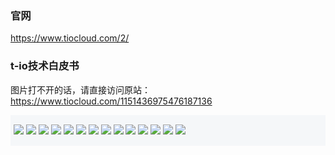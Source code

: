 ### 官网
https://www.tiocloud.com/2/

### t-io技术白皮书
图片打不开的话，请直接访问原站：https://www.tiocloud.com/1151436975476187136
<div style="background-color: #f5f7f9;padding:5px"><img style="margin:10px 0px" src="https://res.tiocloud.com/img/baipi/t-io技术白皮书_01.jpg?20201016">
<img style="margin:10px 0px" src="https://res.tiocloud.com/img/baipi/t-io技术白皮书_02.jpg?20201016">
<img style="margin:10px 0px" src="https://res.tiocloud.com/img/baipi/t-io技术白皮书_03.jpg?20201016">
<img style="margin:10px 0px" src="https://res.tiocloud.com/img/baipi/t-io技术白皮书_04.jpg?20201016">
<img style="margin:10px 0px" src="https://res.tiocloud.com/img/baipi/t-io技术白皮书_05.jpg?20201016">
<img style="margin:10px 0px" src="https://res.tiocloud.com/img/baipi/t-io技术白皮书_06.jpg?20201016">
<img style="margin:10px 0px" src="https://res.tiocloud.com/img/baipi/t-io技术白皮书_07.jpg?20201016">
<img style="margin:10px 0px" src="https://res.tiocloud.com/img/baipi/t-io技术白皮书_08.jpg?20201016">
<img style="margin:10px 0px" src="https://res.tiocloud.com/img/baipi/t-io技术白皮书_09.jpg?20201016">
<img style="margin:10px 0px" src="https://res.tiocloud.com/img/baipi/t-io技术白皮书_10.jpg?20201016">
<img style="margin:10px 0px" src="https://res.tiocloud.com/img/baipi/t-io技术白皮书_11.jpg?20201016">
<img style="margin:10px 0px" src="https://res.tiocloud.com/img/baipi/t-io技术白皮书_12.jpg?20201016">
<img style="margin:10px 0px" src="https://res.tiocloud.com/img/baipi/t-io技术白皮书_13.jpg?20201016">
<img style="margin:10px 0px" src="https://res.tiocloud.com/img/baipi/t-io技术白皮书_14.jpg?20201016"></div>